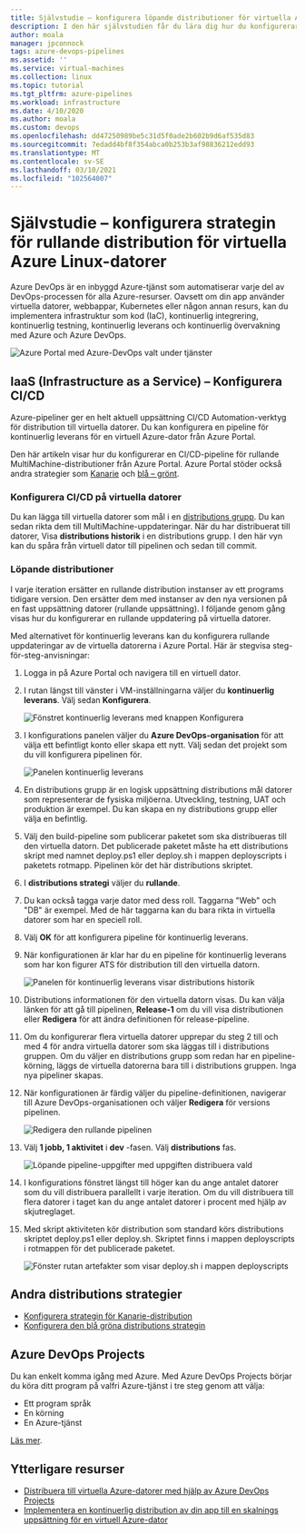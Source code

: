 ```yaml
---
title: Självstudie – konfigurera löpande distributioner för virtuella Azure Linux-datorer
description: I den här självstudien får du lära dig hur du konfigurerar en pipeline för kontinuerlig distribution (CD). Den här pipelinen uppdaterar en grupp med virtuella Azure Linux-datorer med hjälp av strategin för rullande distribution.
author: moala
manager: jpconnock
tags: azure-devops-pipelines
ms.assetid: ''
ms.service: virtual-machines
ms.collection: linux
ms.topic: tutorial
ms.tgt_pltfrm: azure-pipelines
ms.workload: infrastructure
ms.date: 4/10/2020
ms.author: moala
ms.custom: devops
ms.openlocfilehash: dd47250989be5c31d5f0ade2b602b9d6af535d83
ms.sourcegitcommit: 7edadd4bf8f354abca0b253b3af98836212edd93
ms.translationtype: MT
ms.contentlocale: sv-SE
ms.lasthandoff: 03/10/2021
ms.locfileid: "102564007"
---
```

# <a name="tutorial---configure-the-rolling-deployment-strategy-for-azure-linux-virtual-machines"></a>Självstudie – konfigurera strategin för rullande distribution för virtuella Azure Linux-datorer

Azure DevOps är en inbyggd Azure-tjänst som automatiserar varje del av DevOps-processen för alla Azure-resurser. Oavsett om din app använder virtuella datorer, webbappar, Kubernetes eller någon annan resurs, kan du implementera infrastruktur som kod (IaC), kontinuerlig integrering, kontinuerlig testning, kontinuerlig leverans och kontinuerlig övervakning med Azure och Azure DevOps.

![Azure Portal med Azure-DevOps valt under tjänster](media/tutorial-devops-azure-pipelines-classic/azdevops-view.png)

## <a name="infrastructure-as-a-service-iaas---configure-cicd"></a>IaaS (Infrastructure as a Service) – Konfigurera CI/CD

Azure-pipeliner ger en helt aktuell uppsättning CI/CD Automation-verktyg för distribution till virtuella datorer. Du kan konfigurera en pipeline för kontinuerlig leverans för en virtuell Azure-dator från Azure Portal.

Den här artikeln visar hur du konfigurerar en CI/CD-pipeline för rullande MultiMachine-distributioner från Azure Portal. Azure Portal stöder också andra strategier som [Kanarie](./tutorial-azure-devops-canary-strategy.md) och [blå – grönt](./tutorial-azure-devops-blue-green-strategy.md).

### <a name="configure-cicd-on-virtual-machines"></a>Konfigurera CI/CD på virtuella datorer

Du kan lägga till virtuella datorer som mål i en [distributions grupp](/azure/devops/pipelines/release/deployment-groups). Du kan sedan rikta dem till MultiMachine-uppdateringar. När du har distribuerat till datorer, Visa **distributions historik** i en distributions grupp. I den här vyn kan du spåra från virtuell dator till pipelinen och sedan till commit.

### <a name="rolling-deployments"></a>Löpande distributioner

I varje iteration ersätter en rullande distribution instanser av ett programs tidigare version. Den ersätter dem med instanser av den nya versionen på en fast uppsättning datorer (rullande uppsättning). I följande genom gång visas hur du konfigurerar en rullande uppdatering på virtuella datorer.

Med alternativet för kontinuerlig leverans kan du konfigurera rullande uppdateringar av de virtuella datorerna i Azure Portal. Här är stegvisa steg-för-steg-anvisningar:

1. Logga in på Azure Portal och navigera till en virtuell dator.
1. I rutan längst till vänster i VM-inställningarna väljer du **kontinuerlig leverans**. Välj sedan **Konfigurera**.

   ![Fönstret kontinuerlig leverans med knappen Konfigurera](media/tutorial-devops-azure-pipelines-classic/azure-devops-configure.png)

1. I konfigurations panelen väljer du **Azure DevOps-organisation** för att välja ett befintligt konto eller skapa ett nytt. Välj sedan det projekt som du vill konfigurera pipelinen för.  

   ![Panelen kontinuerlig leverans](media/tutorial-devops-azure-pipelines-classic/azure-devops-rolling.png)

1. En distributions grupp är en logisk uppsättning distributions mål datorer som representerar de fysiska miljöerna. Utveckling, testning, UAT och produktion är exempel. Du kan skapa en ny distributions grupp eller välja en befintlig.
1. Välj den build-pipeline som publicerar paketet som ska distribueras till den virtuella datorn. Det publicerade paketet måste ha ett distributions skript med namnet deploy.ps1 eller deploy.sh i mappen deployscripts i paketets rotmapp. Pipelinen kör det här distributions skriptet.
1. I **distributions strategi** väljer du **rullande**.
1. Du kan också tagga varje dator med dess roll. Taggarna "Web" och "DB" är exempel. Med de här taggarna kan du bara rikta in virtuella datorer som har en speciell roll.
1. Välj **OK** för att konfigurera pipeline för kontinuerlig leverans.
1. När konfigurationen är klar har du en pipeline för kontinuerlig leverans som har kon figurer ATS för distribution till den virtuella datorn.  

   ![Panelen för kontinuerlig leverans visar distributions historik](media/tutorial-devops-azure-pipelines-classic/azure-devops-deployment-history.png)

1. Distributions informationen för den virtuella datorn visas. Du kan välja länken för att gå till pipelinen, **Release-1** om du vill visa distributionen eller **Redigera** för att ändra definitionen för release-pipeline.

1. Om du konfigurerar flera virtuella datorer upprepar du steg 2 till och med 4 för andra virtuella datorer som ska läggas till i distributions gruppen. Om du väljer en distributions grupp som redan har en pipeline-körning, läggs de virtuella datorerna bara till i distributions gruppen. Inga nya pipeliner skapas.
1. När konfigurationen är färdig väljer du pipeline-definitionen, navigerar till Azure DevOps-organisationen och väljer **Redigera** för versions pipelinen.

   ![Redigera den rullande pipelinen](media/tutorial-devops-azure-pipelines-classic/azure-devops-rolling-pipeline.png)

1. Välj **1 jobb, 1 aktivitet** i **dev** -fasen. Välj **distributions** fas.

   ![Löpande pipeline-uppgifter med uppgiften distribuera vald](media/tutorial-devops-azure-pipelines-classic/azure-devops-rolling-pipeline-tasks.png)

1. I konfigurations fönstret längst till höger kan du ange antalet datorer som du vill distribuera parallellt i varje iteration. Om du vill distribuera till flera datorer i taget kan du ange antalet datorer i procent med hjälp av skjutreglaget.  

1. Med skript aktiviteten kör distribution som standard körs distributions skriptet deploy.ps1 eller deploy.sh. Skriptet finns i mappen deployscripts i rotmappen för det publicerade paketet.

   ![Fönster rutan artefakter som visar deploy.sh i mappen deployscripts](media/tutorial-deployment-strategy/package.png)

## <a name="other-deployment-strategies"></a>Andra distributions strategier

- [Konfigurera strategin för Kanarie-distribution](./tutorial-azure-devops-canary-strategy.md)
- [Konfigurera den blå gröna distributions strategin](./tutorial-azure-devops-blue-green-strategy.md)

## <a name="azure-devops-projects"></a>Azure DevOps Projects

Du kan enkelt komma igång med Azure. Med Azure DevOps Projects börjar du köra ditt program på valfri Azure-tjänst i tre steg genom att välja:

- Ett program språk
- En körning
- En Azure-tjänst
 
[Läs mer](https://azure.microsoft.com/features/devops-projects/).
 
## <a name="additional-resources"></a>Ytterligare resurser

- [Distribuera till virtuella Azure-datorer med hjälp av Azure DevOps Projects](../../devops-project/azure-devops-project-vms.md)
- [Implementera en kontinuerlig distribution av din app till en skalnings uppsättning för en virtuell Azure-dator](/azure/devops/pipelines/apps/cd/azure/deploy-azure-scaleset)